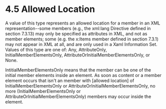 <html dir="LTR" xmlns:mshelp="http://msdn.microsoft.com/mshelp" xmlns:ddue="http://ddue.schemas.microsoft.com/authoring/2003/5" xmlns:xlink="http://www.w3.org/1999/xlink" xmlns:tool="http://www.microsoft.com/tooltip"><body><input type="hidden" id="userDataCache" class="userDataStyle"><input type="hidden" id="hiddenScrollOffset"><img id="dropDownImage" style="display:none; height:0; width:0;" src="../local/drpdown.gif"><img id="dropDownHoverImage" style="display:none; height:0; width:0;" src="../local/drpdown_orange.gif"><img id="collapseImage" style="display:none; height:0; width:0;" src="../local/collapse.gif"><img id="expandImage" style="display:none; height:0; width:0;" src="../local/exp.gif"><img id="collapseAllImage" style="display:none; height:0; width:0;" src="../local/collall.gif"><img id="expandAllImage" style="display:none; height:0; width:0;" src="../local/expall.gif"><img id="copyImage" style="display:none; height:0; width:0;" src="../local/copycode.gif"><img id="copyHoverImage" style="display:none; height:0; width:0;" src="../local/copycodeHighlight.gif"><div id="header"><h1 class="heading">4.5 Allowed Location</h1></div><div id="mainSection"><div id="mainBody"><div id="allHistory" class="saveHistory" onsave="saveAll()" onload="loadAll()"></div>




<p xmlns:wsd="http://wsdev.schemas.microsoft.com/authoring/2008/2" xmlns:msxsl="urn:schemas-microsoft-com:xslt" xmlns:script="urn:script" xmlns:build="urn:build">
<div id="sectionSection0" class="section" name="collapseableSection"><content xmlns="http://ddue.schemas.microsoft.com/authoring/2003/5" xmlns:wsd="http://wsdev.schemas.microsoft.com/authoring/2008/2" xmlns:msxsl="urn:schemas-microsoft-com:xslt" xmlns:script="urn:script" xmlns:build="urn:build">
				</content></div><div id="sectionSection1" class="section" name="collapseableSection"><content xmlns="http://ddue.schemas.microsoft.com/authoring/2003/5" xmlns:wsd="http://wsdev.schemas.microsoft.com/authoring/2008/2" xmlns:msxsl="urn:schemas-microsoft-com:xslt" xmlns:script="urn:script" xmlns:build="urn:build">
					<p xmlns="">A value of this type represents an allowed location for a member in an XML representation--some members (e.g., the <mshelp:link keywords="cc23eb79-7aae-43ef-9fb2-285aa7fde33e" tabindex="0">xml:lang Directive</mshelp:link> defined in section <mshelp:link keywords="cc23eb79-7aae-43ef-9fb2-285aa7fde33e" tabindex="0">7.3.13</mshelp:link>) may only be specified as attributes in XML, and not as member elements; some (e.g. the <mshelp:link keywords="a58f4ce3-453b-41d8-902d-d746f9d8d498" tabindex="0">x:Items</mshelp:link> member defined in section <mshelp:link keywords="a58f4ce3-453b-41d8-902d-d746f9d8d498" tabindex="0">7.3.1</mshelp:link>) may not appear in XML at all, and are only used in a Xaml Information Set. Values of this type are one of: Any, AttributeOnly, InitialMemberElementsOnly, AttributeOrInitialMemberElementsOnly, or None.</p>
					<p xmlns="">IntitialMemberElementsOnly means that the member can be one of the initial member elements inside an element. As soon as content or a member element occurs that isn't an member with [allowed location] of InitialMemberElementsOnly or AttributeOrInitialMemberElementsOnly, no more (InitialMemberElementsOnly or AttributeOrInitialMemberElementsOnly) members may occur inside the element.</p>
				</content></div><!--[if gte IE 5]>
			<tool:tip element="languageFilterToolTip" avoidmouse="false"/>
		<![endif]--></div><a name="feedback"></a><span></span></div></body></html>
